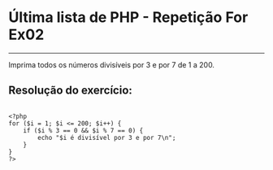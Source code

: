 # Última lista de PHP - Repetição For Ex02

***

Imprima todos os números divisíveis por 3 e por 7 de 1 a 200.

## Resolução do exercício:

```

<?php
for ($i = 1; $i <= 200; $i++) { 
    if ($i % 3 == 0 && $i % 7 == 0) {
        echo "$i é divisível por 3 e por 7\n";
    }
}
?>

```